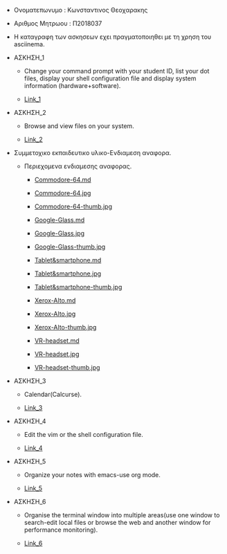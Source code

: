 - Ονοματεπωνυμο : Κωνσταντινος Θεοχαρακης


- Αριθμος Μητρωου : Π2018037


- Η καταγραφη των ασκησεων εχει πραγματοποιηθει με τη χρηση του asciinema.
  

- ΑΣΚΗΣΗ_1

   - Change your command prompt with your student ID, list your dot files, display your shell configuration file and display       system information (hardware+software).
   
   - [Link_1](https://asciinema.org/a/IUJCTUkExAfhnfDAdxlRebBBX)
 

- ΑΣΚΗΣΗ_2

   - Browse and view files on your system.
  
   - [Link_2](https://asciinema.org/a/q3pQTFBZxIl3nTBFFkKUo3bDU)


- Συμμετοχικο εκπαιδευτικο υλικο-Ενδιαμεση αναφορα.
    
    - Περιεχομενα ενδιαμεσης αναφορας.
      
      - [Commodore-64.md](https://github.com/Konstantinos276/gr/blob/gh-pages/_gallery/Commodore-64.md)
      - [Commodore-64.jpg](https://github.com/Konstantinos276/gr/blob/gh-pages/images/Commodore-64.jpg)
      - [Commodore-64-thumb.jpg](https://github.com/Konstantinos276/gr/blob/gh-pages/images/Commodore-64-thumb.jpg)
      
      - [Google-Glass.md](https://github.com/Konstantinos276/gr/blob/gh-pages/_gallery/Google-Glass..md)
      - [Google-Glass.jpg](https://github.com/Konstantinos276/gr/blob/gh-pages/images/Google-Glass.jpg)
      - [Google-Glass-thumb.jpg](https://github.com/Konstantinos276/gr/blob/gh-pages/images/Google-Glass-thumb.jpg)
      
      - [Tablet&smartphone.md](https://github.com/Konstantinos276/gr/blob/gh-pages/_gallery/Tablet%26smartphone.md)
      - [Tablet&smartphone.jpg](https://github.com/Konstantinos276/gr/blob/gh-pages/images/Tablet%26smartphone.jpg)
      - [Tablet&smartphone-thumb.jpg](https://github.com/Konstantinos276/gr/blob/gh-pages/images/Tablet%26smartphone-thumb.jpg)
      
      - [Xerox-Alto.md](https://github.com/Konstantinos276/gr/blob/gh-pages/_gallery/Xerox-Alto.md)
      - [Xerox-Alto.jpg](https://github.com/Konstantinos276/gr/blob/gh-pages/images/Xerox-Alto.jpg)
      - [Xerox-Alto-thumb.jpg](https://github.com/Konstantinos276/gr/blob/gh-pages/images/Xerox-Alto-thumb.jpg)
      
      - [VR-headset.md](https://github.com/Konstantinos276/gr/blob/gh-pages/_gallery/VR-headset.md)
      - [VR-headset.jpg](https://github.com/Konstantinos276/gr/blob/gh-pages/images/VR-headset.jpg)
      - [VR-headset-thumb.jpg](https://github.com/Konstantinos276/gr/blob/gh-pages/images/VR-headset-thumb.jpg)


- ΑΣΚΗΣΗ_3

  - Calendar(Calcurse).
  
  
  - [Link_3](https://asciinema.org/a/vzg5vyX0Edq95twjTFqChTeob)
  
  
  
- ΑΣΚΗΣΗ_4

  - Edit the vim or the shell configuration file.
  
  - [Link_4](https://asciinema.org/a/FTgSX6EviflhRs23Jkn49D5Ih)
  
 
 
- ΑΣΚΗΣΗ_5
  
  - Organize your notes with emacs-use org mode.
  
  - [Link_5](https://asciinema.org/a/6Lsgb8dULMKJ2C089nOPg3Xmc)



- ΑΣΚΗΣΗ_6
  
  - Organise the terminal window into multiple areas(use one window to search-edit local files or browse the web and another  window for performance monitoring).
  
  - [Link_6](https://asciinema.org/a/VigEleEe0V0ZgWBRWKKeydlhO)
  
